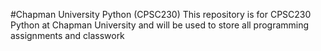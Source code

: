 #Chapman University Python (CPSC230)
This repository is for CPSC230 Python at Chapman University and will be used to store all programming assignments and classwork
